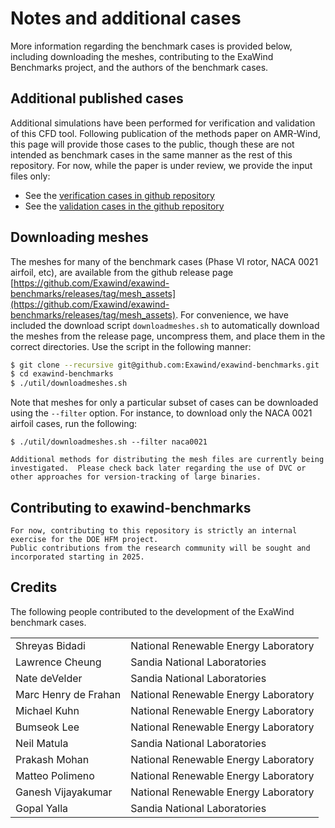 # Notes and additional cases

More information regarding the benchmark cases is provided
below, including downloading the meshes, contributing to the ExaWind
Benchmarks project, and the authors of the benchmark cases.


## Additional published cases

Additional simulations have been performed for verification and validation of this CFD tool.
Following publication of the methods paper on AMR-Wind, this page will provide those cases
to the public, though these are not intended as benchmark cases in the same manner as the
rest of this repository. For now, while the paper is under review, we provide the input
files only:

- See the [verification cases in github repository](https://github.com/Exawind/exawind-benchmarks/tree/main/amr-wind/verification)
- See the [validation cases in the github repository](https://github.com/Exawind/exawind-benchmarks/tree/main/amr-wind/validation)


## Downloading meshes

The meshes for many of the benchmark cases (Phase VI rotor, NACA 0021 airfoil, etc), are available from the github release page [https://github.com/Exawind/exawind-benchmarks/releases/tag/mesh_assets](https://github.com/Exawind/exawind-benchmarks/releases/tag/mesh_assets).  For convenience, we have included the download script `downloadmeshes.sh` to automatically download the meshes from the release page, uncompress them, and place them in the correct directories.  Use the script in the following manner:

```bash
$ git clone --recursive git@github.com:Exawind/exawind-benchmarks.git
$ cd exawind-benchmarks
$ ./util/downloadmeshes.sh
```

Note that meshes for only a particular subset of cases can be downloaded using the `--filter` option.  For instance, to download only the NACA 0021 airfoil cases, run the following:  

```
$ ./util/downloadmeshes.sh --filter naca0021
```

```{admonition} Note
Additional methods for distributing the mesh files are currently being investigated.  Please check back later regarding the use of DVC or other approaches for version-tracking of large binaries.
```

## Contributing to exawind-benchmarks

```{admonition} Note
For now, contributing to this repository is strictly an internal exercise for the DOE HFM project.	
Public contributions from the research community will be sought and incorporated starting in 2025.
```

## Credits

The following people contributed to the development of the ExaWind benchmark cases.

|   |   |
|---|---|
| Shreyas Bidadi       | National Renewable Energy Laboratory |
| Lawrence Cheung      | Sandia National Laboratories |
| Nate deVelder        | Sandia National Laboratories |
| Marc Henry de Frahan | National Renewable Energy Laboratory |
| Michael Kuhn         | National Renewable Energy Laboratory |
| Bumseok Lee          | National Renewable Energy Laboratory |
| Neil Matula          | Sandia National Laboratories |
| Prakash Mohan        | National Renewable Energy Laboratory |
| Matteo Polimeno      | National Renewable Energy Laboratory |
| Ganesh Vijayakumar   | National Renewable Energy Laboratory |
| Gopal Yalla          | Sandia National Laboratories |

